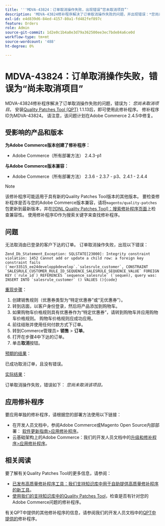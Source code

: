 ```yaml
---
title: '''MDVA-43824：订单取消操作失败，出现错误“您未取消项目”'
description: 'MDVA-43824修补程序解决了订单取消操作失败的问题，并出现错误：*您尚未取消项目*。 安装[Quality Patches Tool (QPT)](/help/announcements/adobe-commerce-announcements/magento-quality-patches-released-new-tool-to-self-serve-quality-patches.md) 1.1.13后，即可使用此修补程序。 修补程序ID为MDVA-43824。 请注意，该问题计划在Adobe Commerce 2.4.5中修复。'
exl-id: e4d839d6-84ed-4157-80a1-fd482fef897c
feature: Orders
role: Admin
source-git-commit: 1d2e0c1b4a8e3d79a362500ee3ec7bde84a6ce0d
workflow-type: tm+mt
source-wordcount: '488'
ht-degree: 0%

---
```


# MDVA-43824：订单取消操作失败，错误为“尚未取消项目”

MDVA-43824修补程序解决了订单取消操作失败的问题，错误为： *您尚未取消项目*。 安装[Quality Patches Tool (QPT)](/help/announcements/adobe-commerce-announcements/magento-quality-patches-released-new-tool-to-self-serve-quality-patches.md) 1.1.13后，即可使用此修补程序。 修补程序ID为MDVA-43824。 请注意，该问题计划在Adobe Commerce 2.4.5中修复。

## 受影响的产品和版本

**为Adobe Commerce版本创建了修补程序：**

* Adobe Commerce（所有部署方法） 2.4.3-p1

**与Adobe Commerce版本兼容：**

* Adobe Commerce（所有部署方法） 2.3.6 - 2.3.7 - p3、2.4.1 - 2.4.4

>[!NOTE]
>
>该修补程序可能适用于具有新的Quality Patches Tool版本的其他版本。 要检查修补程序是否与您的Adobe Commerce版本兼容，请将`magento/quality-patches`包更新到最新版本，并在[[!DNL Quality Patches Tool]：搜索修补程序页面](https://devdocs.magento.com/quality-patches/tool.html#patch-grid)上检查兼容性。 使用修补程序ID作为搜索关键字来查找修补程序。

## 问题

无法取消由已登录的客户下达的订单。 订单取消操作失败，出现以下错误：

```
Zend_Db_Statement_Exception: SQLSTATE[23000]: Integrity constraint violation: 1452 Cannot add or update a child row: a foreign key constraint fails (`mer33515_ee24developpbdevelop`.`salesrule_customer`, CONSTRAINT `SALESRULE_CUSTOMER_RULE_ID_SEQUENCE_SALESRULE_SEQUENCE_VALUE` FOREIGN KEY (`rule_id`) REFERENCES `sequence_salesrule` (`sequen), query was: INSERT INTO `salesrule_customer` () VALUES (){code}
```

<u>重现步骤</u>：

1. 创建销售规则（优惠券类型为“特定优惠券”或“无优惠券”）。
1. 转到店面，以客户身份登录，然后将产品添加到购物车。
1. 如果购物车价格规则具有优惠券作为“特定优惠券”，请转到购物车并应用购物车价格规则。 购物车价格规则应成功应用。
1. 前往结账并使用任何付款方式下订单。
1. 转到Commerce管理员> **销售** > **订单**。
1. 打开在步骤4中下达的订单。
1. 单击&#x200B;**取消**&#x200B;按钮。

<u>预期的结果</u>：

已成功取消订单，且没有错误。

<u>实际结果</u>：

订单取消操作失败，错误如下： *您尚未取消该项目。*

## 应用修补程序

要应用单独的修补程序，请根据您的部署方法使用以下链接：

* 在开发人员文档中，参阅Adobe Commerce或Magento Open Source内部部署： [软件更新指南>应用修补程序](https://devdocs.magento.com/guides/v2.4/comp-mgr/patching/mqp.html)。
* 云基础架构上的Adobe Commerce：我们的开发人员文档中的[升级和修补程序>应用修补程序](https://devdocs.magento.com/cloud/project/project-patch.html)。

## 相关阅读

要了解有关Quality Patches Tool的更多信息，请参阅：

* [已发布高质量修补程序工具：我们支持知识库中用于自助提供高质量修补程序的新工具](/help/announcements/adobe-commerce-announcements/magento-quality-patches-released-new-tool-to-self-serve-quality-patches.md)。
* [使用我们的支持知识库中的Quality Patches Tool](/help/support-tools/patches-available-in-qpt-tool/check-patch-for-magento-issue-with-magento-quality-patches.md)，检查是否有针对您的Adobe Commerce问题的修补程序。

有关QPT中提供的其他修补程序的信息，请参阅我们的开发人员文档中的[QPT中提供的](https://devdocs.magento.com/quality-patches/tool.html#patch-grid)修补程序。
